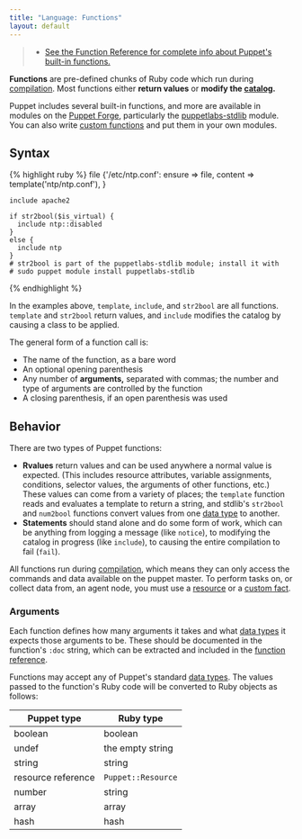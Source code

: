 ```yaml
---
title: "Language: Functions"
layout: default
---
```


[func_ref]: /references/2.7.latest/function.html
[compilation]: ./lang_summary.html#compilation-and-catalogs
[forge]: http://forge.puppetlabs.com
[custom]: /guides/custom_functions.html
[stdlib]: http://forge.puppetlabs.com/puppetlabs/stdlib
[resource]: ./lang_resources.html
[custom_facts]: /guides/custom_facts.html
[datatype]: ./lang_datatypes.html
[catalog]: ./lang_summary.html#compilation-and-catalogs

> * [See the Function Reference for complete info about Puppet's built-in functions.][func_ref]

**Functions** are pre-defined chunks of Ruby code which run during [compilation][]. Most functions either **return values** or **modify the [catalog][].**

Puppet includes several built-in functions, and more are available in modules on the [Puppet Forge][forge], particularly the [puppetlabs-stdlib][stdlib] module. You can also write [custom functions][custom] and put them in your own modules.

Syntax
-----

{% highlight ruby %}
    file {'/etc/ntp.conf':
      ensure  => file,
      content => template('ntp/ntp.conf'),
    }

    include apache2

    if str2bool($is_virtual) {
      include ntp::disabled
    }
    else {
      include ntp
    }
    # str2bool is part of the puppetlabs-stdlib module; install it with
    # sudo puppet module install puppetlabs-stdlib
{% endhighlight %}

In the examples above, `template`, `include`, and `str2bool` are all functions. `template` and `str2bool` return values, and `include` modifies the catalog by causing a class to be applied.

The general form of a function call is:

* The name of the function, as a bare word
* An optional opening parenthesis
* Any number of **arguments,** separated with commas; the number and type of arguments are controlled by the function
* A closing parenthesis, if an open parenthesis was used

Behavior
-----

There are two types of Puppet functions:

* **Rvalues** return values and can be used anywhere a normal value is expected. (This includes resource attributes, variable assignments, conditions, selector values, the arguments of other functions, etc.) These values can come from a variety of places; the `template` function reads and evaluates a template to return a string, and stdlib's `str2bool` and `num2bool` functions convert values from one [data type][datatype] to another.
* **Statements** should stand alone and do some form of work, which can be anything from logging a message (like `notice`), to modifying the catalog in progress (like `include`), to causing the entire compilation to fail (`fail`).

All functions run during [compilation][], which means they can only access the commands and data available on the puppet master. To perform tasks on, or collect data from, an agent node, you must use a [resource][] or a [custom fact][custom_facts].

### Arguments

Each function defines how many arguments it takes and what [data types][datatype] it expects those arguments to be. These should be documented in the function's `:doc` string, which can be extracted and included in the [function reference][func_ref].

Functions may accept any of Puppet's standard [data types][datatype]. The values passed to the function's Ruby code will be converted to Ruby objects as follows:

Puppet type        | Ruby type
-------------------|----------
boolean            | boolean
undef              | the empty string
string             | string
resource reference | `Puppet::Resource`
number             | string
array              | array
hash               | hash

